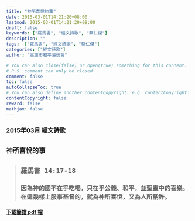 ```yaml
---
title: "神所喜悅的事"
date: 2015-03-01T14:21:20+08:00
lastmod: 2015-03-01T14:21:20+08:00
draft: false
keywords: ["羅馬書", "經文詩歌", "蔡仁傑"]
description: ""
tags:  ["羅馬書", "經文詩歌", "蔡仁傑"]
categories: ["經文詩歌"]
author: "高雄市和平浸信會"

# You can also close(false) or open(true) something for this content.
# P.S. comment can only be closed
comment: false
toc: false
autoCollapseToc: true
# You can also define another contentCopyright. e.g. contentCopyright: "This is another copyright."
contentCopyright: false
reward: false
mathjax: false
---
```


### 2015年03月 經文詩歌

## `神所喜悅的事`

> ## `羅馬書 14:17-18`
> 
> ### 因為神的國不在乎吃喝，只在乎公義、和平，並聖靈中的喜樂。在這幾樣上服事基督的，就為神所喜悅，又為人所稱許。

#### [下載簡譜 pdf 檔](/pdf-h/h201503.pdf "神所喜悅的事")